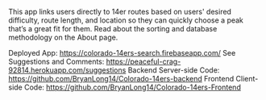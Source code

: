 This app links users directly to 14er routes based on users' desired difficulty, route length, and location so they can quickly choose a peak that’s a great fit for them. Read about the sorting and database methodology on the About page.

Deployed App: https://colorado-14ers-search.firebaseapp.com/
See Suggestions and Comments: https://peaceful-crag-92814.herokuapp.com/suggestions
Backend Server-side Code: https://github.com/BryanLong14/Colorado-14ers-backend
Frontend Client-side Code:
https://github.com/BryanLong14/Colorado-14ers-Frontend
